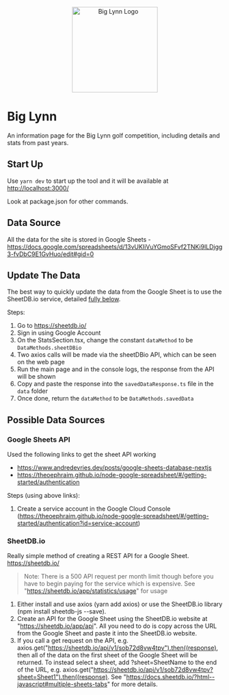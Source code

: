 <p align="center">
  <img src="https://i.imgur.com/OhMP4b0.png" alt="Big Lynn Logo" width="200"/>
</p>

# Big Lynn

An information page for the Big Lynn golf competition, including details and stats from past years.

## Start Up

Use `yarn dev` to start up the tool and it will be available at <http://localhost:3000/>

Look at package.json for other commands.

## Data Source

All the data for the site is stored in Google Sheets - <https://docs.google.com/spreadsheets/d/13vUKIiVuYGmoSFvf2TNKi9lLDjgg3-fvDbC9E1GvHuo/edit#gid=0>

## Update The Data

The best way to quickly update the data from the Google Sheet is to use the SheetDB.io service, detailed [fully below](#sheetdbio).

Steps:

1. Go to <https://sheetdb.io/>
2. Sign in using Google Account
3. On the StatsSection.tsx, change the constant `dataMethod` to be `DataMethods.sheetDBio`
4. Two axios calls will be made via the sheetDBio API, which can be seen on the web page
5. Run the main page and in the console logs, the response from the API will be shown
6. Copy and paste the response into the `savedDataResponse.ts` file in the `data` folder
7. Once done, return the `dataMethod` to be `DataMethods.savedData`

## Possible Data Sources

### Google Sheets API

Used the following links to get the sheet API working

- <https://www.andredevries.dev/posts/google-sheets-database-nextjs>
- <https://theoephraim.github.io/node-google-spreadsheet/#/getting-started/authentication>

Steps (using above links):

1. Create a service account in the Google Cloud Console (<https://theoephraim.github.io/node-google-spreadsheet/#/getting-started/authentication?id=service-account>)

### SheetDB.io

Really simple method of creating a REST API for a Google Sheet. <https://sheetdb.io/>

> Note: There is a 500 API request per month limit though before you have to begin paying for the service which is expensive. See "<https://sheetdb.io/app/statistics/usage>" for usage

1. Either install and use axios (yarn add axios) or use the SheetDB.io library (npm install sheetdb-js --save).
2. Create an API for the Google Sheet using the SheetDB.io website at "<https://sheetdb.io/app/api>". All you need to do is copy across the URL from the Google Sheet and paste it into the SheetDB.io website.
3. If you call a get request on the API, e.g. axios.get("<https://sheetdb.io/api/v1/sob72d8vw4tpv").then((response)>, then all of the data on the first sheet of the Google Sheet will be returned. To instead select a sheet, add ?sheet=SheetName to the end of the URL, e.g. axios.get("<https://sheetdb.io/api/v1/sob72d8vw4tpv?sheet=Sheet1").then((response)>. See "<https://docs.sheetdb.io/?html--javascript#multiple-sheets-tabs>" for more details.
